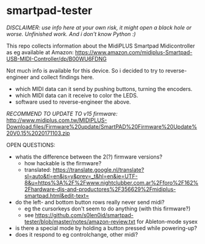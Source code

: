 # smartpad-tester

*DISCLAIMER: use info here at your own risk, it might open a black hole or worse. Unfinished work. And i don't know Python :)*

This repo collects information about the MidiPLUS Smartpad Midicontroller as eg available at Amazon:
https://www.amazon.com/midiplus-Smartpad-USB-MIDI-Controller/dp/B00WU6FDNG

Not much info is available for this device. So i decided to try to reverse-engineer and collect findings here.

* which MIDI data can it send by pushing buttons, turning the encoders.
* which MIDI data can it receive to color the LEDS.
* software used to reverse-engineer the above.

*RECOMMEND TO UPDATE TO v15 firmware:* http://www.midiplus.com.tw/MIDIPLUS-Download.files/Firmware%20update/SmartPAD%20Firmware%20Update%20V0.15%2020171103.zip

OPEN QUESTIONS:
* whatis the difference between the 2(?) firmware versions?
   * how hackable is the firmware?
   * translated: https://translate.google.nl/translate?sl=auto&tl=en&js=y&prev=_t&hl=en&ie=UTF-8&u=https%3A%2F%2Fwww.nightclubber.com.ar%2Fforo%2F162%2Fhardware-djs-and-productores%2F356629%2Fmidiplus-smartpad.html&edit-text=
* do the left- and bottom button rows really never send midi?
   * eg the cursorkeys don't seem to do anything (with this firmware?)
   * see https://github.com/s0len0id/smartpad-tester/blob/master/notes/amazon-review.txt for Ableton-mode sysex
* is there a special mode by holding a button pressed while powering-up?
* does it respond to eg controlchange, other midi?
